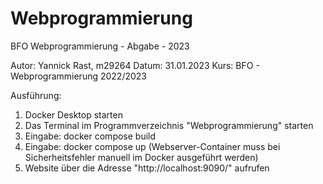 # Webprogrammierung
BFO Webprogrammierung - Abgabe - 2023

Autor: Yannick Rast, m29264
Datum: 31.01.2023
Kurs: BFO - Webprogrammierung 2022/2023

Ausführung: 
1. Docker Desktop starten
2. Das Terminal im Programmverzeichnis "Webprogrammierung" starten
3. Eingabe: docker compose build 
4. Eingabe: docker compose up (Webserver-Container muss bei Sicherheitsfehler manuell im Docker ausgeführt werden)
5. Website über die Adresse "http://localhost:9090/" aufrufen